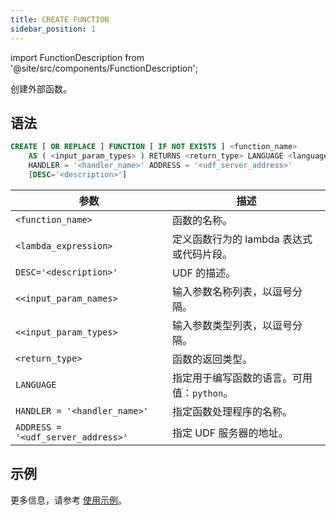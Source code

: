 ```yaml
---
title: CREATE FUNCTION
sidebar_position: 1
---
```

import FunctionDescription from '@site/src/components/FunctionDescription';

<FunctionDescription description="Introduced or updated: v1.2.339"/>

创建外部函数。

## 语法

```sql
CREATE [ OR REPLACE ] FUNCTION [ IF NOT EXISTS ] <function_name> 
    AS ( <input_param_types> ) RETURNS <return_type> LANGUAGE <language_name> 
    HANDLER = '<handler_name>' ADDRESS = '<udf_server_address>' 
    [DESC='<description>']
```

| 参数             | 描述                                                                                       |
|-----------------------|---------------------------------------------------------------------------------------------------|
| `<function_name>`     | 函数的名称。                                                                        |
| `<lambda_expression>` | 定义函数行为的 lambda 表达式或代码片段。                          |
| `DESC='<description>'`  | UDF 的描述。|
| `<<input_param_names>`| 输入参数名称列表，以逗号分隔。|
| `<<input_param_types>`| 输入参数类型列表，以逗号分隔。|
| `<return_type>`       | 函数的返回类型。                                                                  |
| `LANGUAGE`            | 指定用于编写函数的语言。可用值：`python`。                    |
| `HANDLER = '<handler_name>'` | 指定函数处理程序的名称。                                               |
| `ADDRESS = '<udf_server_address>'` | 指定 UDF 服务器的地址。                                             |

## 示例

更多信息，请参考 [使用示例](/guides/query/external-function#usage-examples)。
